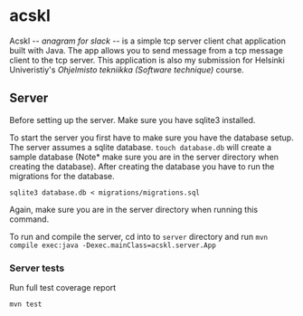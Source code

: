 # acskl

Acskl -- _anagram for slack_ -- is a simple tcp server client chat application built with Java. The app allows you to send message from a tcp message client to the tcp server. This application is also my submission for Helsinki Univeristiy's _Ohjelmisto tekniikka (Software technique)_ course. 

## Server 

Before setting up the server. Make sure you have sqlite3 installed. 

To start the server you first have to make sure you have the database setup. The server assumes a sqlite database. `touch database.db` will create a sample database (Note* make sure you are in the server directory when creating the database). After creating the database you have to run the migrations for the database. 

```sqlite3 database.db < migrations/migrations.sql``` 

Again, make sure you are in the server directory when running this command.

To run and compile the server, cd into to `server` directory and run `mvn compile exec:java -Dexec.mainClass=acskl.server.App`

### Server tests

Run full test coverage report 

```mvn test```